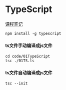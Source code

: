 # TypeScript

[课程笔记](https://24kcs.github.io/vue3_study/)

```
npm install -g typescript
```


#### ts文件手动编译成js文件
```
cd code/01TypeScript
tsc ./01TS.ts
```
#### ts文件自动编译成js文件
```
tsc --init
```
